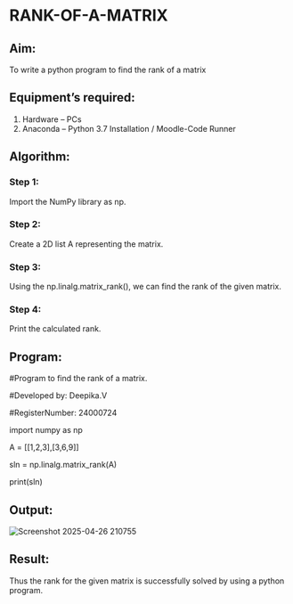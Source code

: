 # RANK-OF-A-MATRIX
## Aim:
To write a python program to find the rank of a matrix
## Equipment’s required:
1. 	Hardware – PCs
2. 	Anaconda – Python 3.7 Installation / Moodle-Code Runner
## Algorithm:
### Step 1: 
Import the NumPy library as np.
### Step 2: 
Create a 2D list A representing the matrix.
### Step 3:
Using the np.linalg.matrix_rank(), we can find the rank of the given matrix.
### Step 4:
 Print the calculated rank.


## Program:
#Program to find the rank of a matrix.

#Developed by: Deepika.V

#RegisterNumber: 24000724

import numpy as np

A = [[1,2,3],[3,6,9]]

sln = np.linalg.matrix_rank(A)

print(sln)

## Output:
![Screenshot 2025-04-26 210755](https://github.com/user-attachments/assets/9e0710f5-448e-488d-8f5d-96648120da6d)

## Result:
Thus the rank for the given matrix is successfully solved by  using a python program.

